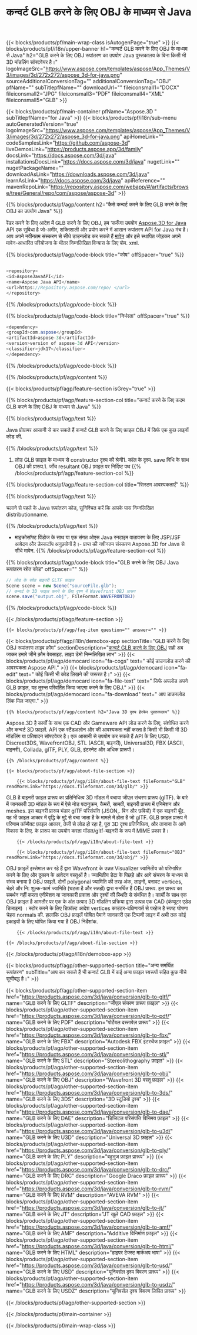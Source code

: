 ﻿---
title: कन्वर्ट GLB करने के लिए OBJ के माध्यम से Java
weight: 530
url: /hi/java/conversion/glb-to-obj/ 
description: नमूना Java रूपांतरण के लिए कोड GLB प्रारूप करने के लिए OBJ फ़ाइल. उपयोग इस उदाहरण कोड कन्वर्ट करने के लिए GLB करने के लिए OBJ के भीतर किसी भी वेब या डेस्कटॉप Java आधारित आवेदन है।
---
{{< blocks/products/pf/main-wrap-class isAutogenPage="true" >}}
{{< blocks/products/pf/i18n/upper-banner h1="कन्वर्ट GLB करने के लिए OBJ के माध्यम से Java" h2="GLB करने के लिए OBJ रूपांतरण का उपयोग Java पुस्तकालय के बिना किसी भी 3D मॉडलिंग सॉफ्टवेयर है।" logoImageSrc="https://www.aspose.com/templates/aspose/App_Themes/V3/images/3d/272x272/aspose_3d-for-java.png" sourceAdditionalConversionTag="" additionalConversionTag="OBJ" pfName="" subTitlepfName="" downloadUrl="" fileiconsmall1="DOCX" fileiconsmall2="JPG" fileiconsmall3="PDF" fileiconsmall4="XML" fileiconsmall5="GLB" >}}

{{< blocks/products/pf/main-container pfName="Aspose.3D " subTitlepfName="for Java" >}}
{{< blocks/products/pf/i18n/sub-menu autoGeneratedVersion="true" logoImageSrc="https://www.aspose.com/templates/aspose/App_Themes/V3/images/3d/272x272/aspose_3d-for-java.png" apiHomeLink="" codeSamplesLink="https://github.com/aspose-3d" liveDemosLink="https://products.aspose.app/3d/family" docsLink="https://docs.aspose.com/3d/java" installationsDocsLink="https://docs.aspose.com/3d/java" nugetLink="" nugetPackageName="" downloadAsLink="https://downloads.aspose.com/3d/java" learnAsLink="https://docs.aspose.com/3d/java" apiReference="" mavenRepoLink="https://repository.aspose.com/webapp/#/artifacts/browse/tree/General/repo/com/aspose/aspose-3d" >}}

{{% blocks/products/pf/agp/content h2="कैसे कन्वर्ट करने के लिए GLB करने के लिए OBJ का उपयोग Java" %}}

 रेंडर करने के लिए आदेश में GLB करने के लिए OBJ, हम 'करूँगा उपयोग
 [Aspose.3D for Java](https://products.aspose.com/3d/java) 
 API एक सुविधा है जो-अमीर, शक्तिशाली और प्रयोग करने में आसान रूपांतरण API for Java मंच है। आप अपने नवीनतम संस्करण से सीधे डाउनलोड कर सकते हैं
 [मावेन](https://repository.aspose.com/webapp/#/artifacts/browse/tree/General/repo/com/aspose/aspose-3d) 
 और इसे स्थापित जोड़कर अपने मावेन-आधारित परियोजना के भीतर निम्नलिखित विन्यास के लिए पोम. xml.

{{% blocks/products/pf/agp/code-block title="कोष" offSpacer="true" %}}

```cs

<repository>
<id>AsposeJavaAPI</id>
<name>Aspose Java API</name>
<url>https://Repository.aspose.com/repo/ </url>
</repository>


```

{{% /blocks/products/pf/agp/code-block %}}

{{% blocks/products/pf/agp/code-block title="निर्भरता" offSpacer="true" %}}

```cs
<dependency>
<groupId>com.aspose</groupId>
<artifactId>aspose-3d</artifactId>
<version>version of aspose-3d API</version>
<classifier>jdk17</classifier>
</dependency>


```

{{% /blocks/products/pf/agp/code-block %}}

{{% /blocks/products/pf/agp/content %}}

{{< blocks/products/pf/agp/feature-section isGrey="true" >}}

{{% blocks/products/pf/agp/feature-section-col title="कन्वर्ट करने के लिए कदम GLB करने के लिए OBJ के माध्यम से Java" %}}

{{% blocks/products/pf/agp/text %}}

 Java प्रोग्रामर आसानी से कर सकते हैं कन्वर्ट GLB करने के लिए फ़ाइल OBJ में सिर्फ एक कुछ लाइनों कोड की.

{{% /blocks/products/pf/agp/text %}}

1. लोड GLB फ़ाइल के माध्यम से constructor दृश्य की श्रेणी1. कॉल के दृश्य. save विधि के साथ OBJ की प्रारूप.1. जाँच resultant OBJ फ़ाइल पर निर्दिष्ट पथ
{{% /blocks/products/pf/agp/feature-section-col %}}

{{% blocks/products/pf/agp/feature-section-col title="सिस्टम आवश्यकताएँ" %}}

{{% blocks/products/pf/agp/text %}}

 चलाने से पहले के Java रूपांतरण कोड, सुनिश्चित करें कि आपके पास निम्नलिखित distributionname.

{{% /blocks/products/pf/agp/text %}}

- माइक्रोसॉफ्ट विंडोज के साथ या एक संगत ओएस Java रनटाइम वातावरण के लिए JSP/JSF आवेदन और डेस्कटॉप अनुप्रयोगों है।- प्राप्त की नवीनतम संस्करण Aspose.3D for Java से सीधे मावेन.
{{% /blocks/products/pf/agp/feature-section-col %}}

{{% blocks/products/pf/agp/code-block title="GLB करने के लिए OBJ Java रूपांतरण स्रोत कोड" offSpacer="" %}}

```cs
// लोड के स्रोत बाइनरी GLTF फ़ाइल
Scene scene = new Scene("sourceFile.glb");
// कन्वर्ट के 3D फाइल करने के लिए दृश्य में Wavefront OBJ प्रारूप
scene.save("output.obj", FileFormat.WAVEFRONTOBJ)

```

{{% /blocks/products/pf/agp/code-block %}}

{{< /blocks/products/pf/agp/feature-section >}}

    {{< blocks/products/pf/agp/faq-item question="" answer="" >}}
 

<!-- aboutfile Starts -->

{{< blocks/products/pf/agp/i18n/demobox-app sectionTitle="GLB करने के लिए OBJ रूपांतरण लाइव क़ौम" sectionDescription="[कन्वर्ट GLB करने के लिए OBJ](https://products.aspose.app/3d/conversion/glb-to-obj) सही अब जाकर हमारे जीने क़ौम वेबसाइट. लाइव डेमो निम्नलिखित लाभ" >}}
        {{< blocks/products/pf/agp/democard icon="fa-cogs" text=" कोई डाउनलोड करने की आवश्यकता Aspose API." >}}
        {{< blocks/products/pf/agp/democard icon="fa-edit" text=" कोई किसी भी कोड लिखने की जरूरत है।" >}}
        {{< blocks/products/pf/agp/democard icon="fa-file-text" text=" सिर्फ अपलोड अपने GLB फ़ाइल, यह तुरन्त परिवर्तित किया जाएगा करने के लिए OBJ." >}}
        {{< blocks/products/pf/agp/democard icon="fa-download" text=" आप डाउनलोड लिंक मिल जाएगा." >}}

    {{% blocks/products/pf/agp/content h2="Java 3D दृश्य हेरफेर पुस्तकालय" %}}

 Aspose.3D है कार्यों के साथ एक CAD और Gameware API लोड करने के लिए, संशोधित करने और कन्वर्ट 3D फ़ाइलें. API एक स्टैंडअलोन और की आवश्यकता नहीं करता है किसी भी किसी भी 3D मॉडलिंग या प्रतिपादन सॉफ्टवेयर है। एक आसानी से उपयोग कर सकते हैं API के लिए USD, Discreet3DS, WavefrontOBJ, STL (ASCII, बाइनरी), Universal3D, FBX (ASCII, बाइनरी), Collada, glTF, PLY, GLB, इंटरनेट और अधिक प्रारूपों। 



    {{% /blocks/products/pf/agp/content %}}

    {{< blocks/products/pf/agp/about-file-section >}}

        {{< blocks/products/pf/agp/i18n/about-file-text fileFormat="GLB" readMoreLink="https://docs.fileformat.com/3d/glb/" >}}

GLB है बाइनरी फ़ाइल प्रारूप का प्रतिनिधित्व 3D मॉडल में बचाया जीएल संचरण प्रारूप (glTF). के बारे में जानकारी 3D मॉडल के रूप में ऐसे नोड पदानुक्रम, कैमरों, सामग्री, बाइनरी प्रारूप में एनिमेशन और meshes. इस बाइनरी प्रारूप भंडार glTF परिसंपत्ति (JSON,. बिन और छवियों) में एक बाइनरी बूँद. यह भी फ़ाइल आकार में वृद्धि के मुद्दे से बचा जाता है के मामले में होता है जो glTF. GLB फ़ाइल प्रारूप में परिणाम कॉम्पैक्ट फ़ाइल आकार, तेजी से लोड हो रहा है, पूरा 3D दृश्य प्रतिनिधित्व, और तानाना के आगे विकास के लिए. के प्रारूप का उपयोग करता मॉडल/gltf-बाइनरी के रूप में MIME प्रकार है।

        {{< /blocks/products/pf/agp/i18n/about-file-text >}}

        {{< blocks/products/pf/agp/i18n/about-file-text fileFormat="OBJ" readMoreLink="https://docs.fileformat.com/3d/obj/" >}}

OBJ फ़ाइलें इस्तेमाल कर रहे हैं द्वारा Wavefront के उन्नत Visualizer ज्यामितीय को परिभाषित करने के लिए और दुकान के आवेदन वस्तुओं है। ज्यामितीय डेटा के पिछड़े और आगे संचरण के माध्यम से संभव बनाया है OBJ फ़ाइलें. दोनों polygonal ज्यामिति की तरह अंक, लाइनों, बनावट vertices, चेहरे और नि: शुल्क-फार्म ज्यामिति (घटता है और सतहों) द्वारा समर्थित हैं OBJ प्रारूप. इस प्रारूप का समर्थन नहीं करता एनीमेशन या जानकारी प्रकाश और दृश्यों की स्थिति से संबंधित है। कार्यों के साथ एक OBJ फ़ाइल है आमतौर पर एक के अंत उत्पाद 3D मॉडलिंग प्रक्रिया द्वारा उत्पन्न एक CAD (कंप्यूटर एडेड डिजाइन) । स्टोर करने के लिए डिफ़ॉल्ट आदेश vertices काउंटर-दक्षिणावर्त से परहेज है स्पष्ट घोषणा चेहरा normals की. हालांकि OBJ फ़ाइलें घोषित पैमाने जानकारी एक टिप्पणी लाइन में अभी तक कोई इकाइयों के लिए घोषित किया गया है OBJ निर्देशांक.


        {{< /blocks/products/pf/agp/i18n/about-file-text >}}

    {{< /blocks/products/pf/agp/about-file-section >}}

{{< /blocks/products/pf/agp/i18n/demobox-app >}}

<!-- aboutfile Ends -->

{{< blocks/products/pf/agp/other-supported-section title="अन्य समर्थित रूपांतरण" subTitle="आप कर सकते हैं भी कन्वर्ट GLB में कई अन्य फ़ाइल स्वरूपों सहित कुछ नीचे सूचीबद्ध है।" >}}

{{< blocks/products/pf/agp/other-supported-section-item href="https://products.aspose.com/3d/java/conversion/glb-to-gltf/" name="GLB करने के लिए GLTF" description="जीएल संचरण प्रारूप फ़ाइल" >}}
{{< blocks/products/pf/agp/other-supported-section-item href="https://products.aspose.com/3d/java/conversion/glb-to-pdf/" name="GLB करने के लिए PDF" description="पोर्टेबल दस्तावेज़ प्रारूप" >}}
{{< blocks/products/pf/agp/other-supported-section-item href="https://products.aspose.com/3d/java/conversion/glb-to-fbx/" name="GLB करने के लिए FBX" description="Autodesk FBX इंटरचेंज फ़ाइल" >}}
{{< blocks/products/pf/agp/other-supported-section-item href="https://products.aspose.com/3d/java/conversion/glb-to-stl/" name="GLB करने के लिए STL" description="Stereolithography फ़ाइल" >}}
{{< blocks/products/pf/agp/other-supported-section-item href="https://products.aspose.com/3d/java/conversion/glb-to-obj/" name="GLB करने के लिए OBJ" description="Wavefront 3D वस्तु फ़ाइल" >}}
{{< blocks/products/pf/agp/other-supported-section-item href="https://products.aspose.com/3d/java/conversion/glb-to-3ds/" name="GLB करने के लिए 3DS" description="3D स्टूडियो दृश्य" >}}
{{< blocks/products/pf/agp/other-supported-section-item href="https://products.aspose.com/3d/java/conversion/glb-to-dae/" name="GLB करने के लिए DAE" description="डिजिटल परिसंपत्ति विनिमय फ़ाइल" >}}
{{< blocks/products/pf/agp/other-supported-section-item href="https://products.aspose.com/3d/java/conversion/glb-to-u3d/" name="GLB करने के लिए U3D" description="Universal 3D फ़ाइल" >}}
{{< blocks/products/pf/agp/other-supported-section-item href="https://products.aspose.com/3d/java/conversion/glb-to-ply/" name="GLB करने के लिए PLY" description="बहुभुज फ़ाइल प्रारूप" >}}
{{< blocks/products/pf/agp/other-supported-section-item href="https://products.aspose.com/3d/java/conversion/glb-to-drc/" name="GLB करने के लिए DRC" description="Google Draco फ़ाइल प्रारूप" >}}
{{< blocks/products/pf/agp/other-supported-section-item href="https://products.aspose.com/3d/java/conversion/glb-to-rvm/" name="GLB करने के लिए RVM" description="AVEVA RVM" >}}
{{< blocks/products/pf/agp/other-supported-section-item href="https://products.aspose.com/3d/java/conversion/glb-to-jt/" name="GLB करने के लिए JT" description="JT खुले CAD फ़ाइल" >}}
{{< blocks/products/pf/agp/other-supported-section-item href="https://products.aspose.com/3d/java/conversion/glb-to-amf/" name="GLB करने के लिए AMF" description="Additive विनिर्माण फ़ाइल" >}}
{{< blocks/products/pf/agp/other-supported-section-item href="https://products.aspose.com/3d/java/conversion/glb-to-html/" name="GLB करने के लिए HTML" description="हाइपर टेक्स्ट मार्कअप भाषा" >}}
{{< blocks/products/pf/agp/other-supported-section-item href="https://products.aspose.com/3d/java/conversion/glb-to-usd/" name="GLB करने के लिए USD" description="यूनिवर्सल दृश्य विवरण प्रारूप" >}}
{{< blocks/products/pf/agp/other-supported-section-item href="https://products.aspose.com/3d/java/conversion/glb-to-usdz/" name="GLB करने के लिए USDZ" description="यूनिवर्सल दृश्य विवरण ज़िपित प्रारूप" >}}

{{< /blocks/products/pf/agp/other-supported-section >}}

{{< /blocks/products/pf/main-container >}}
    
{{< /blocks/products/pf/main-wrap-class >}}